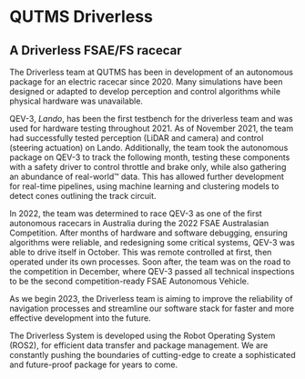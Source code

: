 # QUTMS Driverless

## A Driverless FSAE/FS racecar
The Driverless team at QUTMS has been in development of an autonomous package for an electric racecar since 2020. Many simulations have been designed or adapted to develop perception and control algorithms while physical hardware was unavailable.

QEV-3, *Lando*, has been the first testbench for the driverless team and was used for hardware testing throughout 2021. As of November 2021, the team had successfully tested perception (LiDAR and camera) and control (steering actuation) on Lando. Additionally, the team took the autonomous package on QEV-3 to track the following month, testing these components with a safety driver to control throttle and brake only, while also gathering an abundance of real-world™️ data. This has allowed further development for real-time pipelines, using machine learning and clustering models to detect cones outlining the track circuit.

In 2022, the team was determined to race QEV-3 as one of the first autonomous racecars in Australia during the 2022 FSAE Australasian Competition. After months of hardware and software debugging, ensuring algorithms were reliable, and redesigning some critical systems, QEV-3 was able to drive itself in October. This was remote controlled at first, then operated under its own processes. Soon after, the team was on the road to the competition in December, where QEV-3 passed all technical inspections to be the second competition-ready FSAE Autonomous Vehicle.

As we begin 2023, the Driverless team is aiming to improve the reliability of navigation processes and streamline our software stack for faster and more effective development into the future.

The Driverless System is developed using the Robot Operating System (ROS2), for efficient data transfer and package management. We are constantly pushing the boundaries of cutting-edge to create a sophisticated and future-proof package for years to come.
